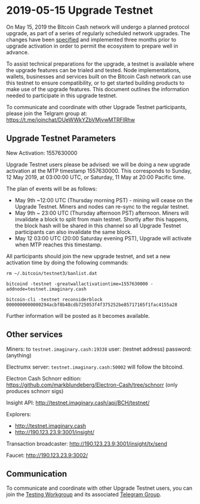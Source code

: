 2019-05-15 Upgrade Testnet
==========================

On May 15, 2019 the Bitcoin Cash network will undergo a planned protocol upgrade, as part of a series of regularly scheduled network upgrades. The changes have been [specified](https://github.com/bitcoincashorg/bitcoincash.org/blob/master/spec/2019-05-15-upgrade.md) and implemented three months prior to upgrade activation in order to permit the ecosystem to prepare well in advance.

To assist technical preparations for the upgrade, a testnet is available where the upgrade features can be trialed and tested. Node implementations, wallets, businesses and services built on the Bitcoin Cash network can use this testnet to ensure compatibility, or to get started building products to make use of the upgrade features. This document outlines the information needed to participate in this upgrade testnet.

To communicate and coordinate with other Upgrade Testnet participants, please join the Telgram group at: https://t.me/joinchat/DUeWWkYZbVMjvwMTRFlRhw

## Upgrade Testnet Parameters

New Activation: 1557630000

Upgrade Testnet users please be advised: we will be doing a new upgrade activation at the MTP timestamp 1557630000. This corresponds to Sunday, 12 May 2019, at 03:00:00 UTC, or Saturday, 11 May at 20:00 Pacific time.

The plan of events will be as follows:

* May 9th ~12:00 UTC (Thursday morning PST) - mining will cease on the Upgrade Testnet. Miners and nodes can re-sync to the regular testnet.
* May 9th ~ 23:00 UTC (Thursday afternoon PST) afternoon. Miners will invalidate a block to split from main testnet. Shortly after this happens, the block hash will be shared in this channel so all Upgrade Testnet participants can also invalidate the same block.
* May 12 03:00 UTC (20:00 Saturday evening PST), Upgrade will activate when MTP reaches this timestamp.

All participants should join the new upgrade testnet, and set a new activation time by doing the following commands:

```
rm ~/.bitcoin/testnet3/banlist.dat

bitcoind -testnet -greatwallactivationtime=1557630000 -addnode=testnet.imaginary.cash

bitcoin-cli -testnet reconsiderblock 0000000000000294acbf8b48cdb725053f4f375252be85717165f1fac4155a28
```

Further information will be posted as it becomes available.

## Other services

Miners: to `testnet.imaginary.cash:19338`
user: (testnet address) password:(anything)

Electrumx server: `testnet.imaginary.cash:50002` will follow the bitcoind.

Electron Cash Schnorr edition: https://github.com/markblundeberg/Electron-Cash/tree/schnorr
(only produces schnorr sigs)

Insight API: http://testnet.imaginary.cash/api/BCH/testnet/ 

Explorers: 
 - http://testnet.imaginary.cash
 - http://190.123.23.9:3001/insight/
 
Transaction broadcaster: http://190.123.23.9:3001/insight/tx/send

Faucet: http://190.123.23.9:3002/

## Communication

To communicate and coordinate with other Upgrade Testnet users, you can join the [Testing Workgroup](workgroup.md) and its associated [Telegram Group](https://t.me/joinchat/DUeWWkYZbVMjvwMTRFlRhw).
